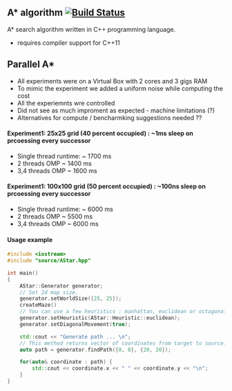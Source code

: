 ## A* algorithm [![Build Status](https://travis-ci.org/daancode/a-star.svg?branch=master)](https://travis-ci.org/da-an/SHA-1)
A* search algorithm written in C++ programming language.
 - requires compiler support for C++11

## Parallel A* 

* All experiments were on a Virtual Box with 2 cores and 3 gigs RAM
* To mimic the experiment we added a uniform noise while computing the cost
* All the experiemnts wre controlled
* Did not see as much improment as expected - machine limitations (?)
* Alternatives for compute / bencharmking suggestions needed ?? 

#### Experiment1: 25x25 grid (40 percent occupied) : ~1ms sleep on prcoessing every successor

* Single thread runtime: ~ 1700 ms
* 2 threads OMP ~ 1400 ms
* 3,4 threads OMP ~ 1600 ms 

#### Experiment1: 100x100 grid (50 percent occupied) : ~100ns sleep on prcoessing every successor

* Single thread runtime: ~ 6000 ms
* 2 threads OMP ~ 5500 ms
* 3,4 threads OMP ~ 6000 ms 



#### Usage example
```cpp
#include <iostream>
#include "source/AStar.hpp"

int main()
{
    AStar::Generator generator;
    // Set 2d map size.
    generator.setWorldSize({25, 25});
    createMaze()
    // You can use a few heuristics : manhattan, euclidean or octagonal.
    generator.setHeuristic(AStar::Heuristic::euclidean);
    generator.setDiagonalMovement(true);

    std::cout << "Generate path ... \n";
    // This method returns vector of coordinates from target to source.
    auto path = generator.findPath({0, 0}, {20, 20});

    for(auto& coordinate : path) {
        std::cout << coordinate.x << " " << coordinate.y << "\n";
    }
}
```
